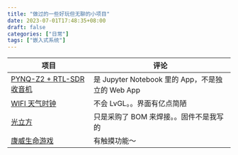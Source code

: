 ```yaml
---
title: "做过的一些好玩但无聊的小项目"
date: 2023-07-01T17:48:35+08:00
draft: false
categories: ["日常"]
tags: ["嵌入式系统"]
---
```


|项目|评论|
|-|-|
|[PYNQ-Z2 + RTL-SDR 收音机](https://www.bilibili.com/video/BV1kg4y1c7Wt/?spm_id_from=333.999.0.0&vd_source=279536fd910ddf00a689c3e3167d07bb)|是 Jupyter Notebook 里的 App，不是独立的 Web App|
|[WIFI 天气时钟](https://www.bilibili.com/video/BV1J14y1u7gi/?spm_id_from=333.999.0.0&vd_source=279536fd910ddf00a689c3e3167d07bb)|不会 LvGL。。界面有亿点简陋|
|[光立方](https://www.bilibili.com/video/BV1pG4y1y7zg/?spm_id_from=333.999.0.0&vd_source=279536fd910ddf00a689c3e3167d07bb)|只是采购了 BOM 来焊接。。固件不是我写的|
|[康威生命游戏](https://www.bilibili.com/video/BV1jd4y1x75i/?spm_id_from=333.999.0.0&vd_source=279536fd910ddf00a689c3e3167d07bb)|有触摸功能～|
